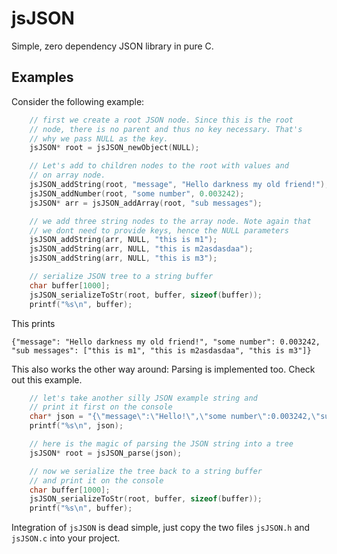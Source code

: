 # jsJSON
Simple, zero dependency JSON library in pure C. 
## Examples
Consider the following example:
```C
    // first we create a root JSON node. Since this is the root
    // node, there is no parent and thus no key necessary. That's
    // why we pass NULL as the key.
    jsJSON* root = jsJSON_newObject(NULL);

    // Let's add to children nodes to the root with values and 
    // on array node.
    jsJSON_addString(root, "message", "Hello darkness my old friend!");
    jsJSON_addNumber(root, "some number", 0.003242);
    jsJSON* arr = jsJSON_addArray(root, "sub messages");

    // we add three string nodes to the array node. Note again that
    // we dont need to provide keys, hence the NULL parameters
    jsJSON_addString(arr, NULL, "this is m1");
    jsJSON_addString(arr, NULL, "this is m2asdasdaa");
    jsJSON_addString(arr, NULL, "this is m3");

    // serialize JSON tree to a string buffer
    char buffer[1000];
    jsJSON_serializeToStr(root, buffer, sizeof(buffer));
    printf("%s\n", buffer);
```
This prints
```
{"message": "Hello darkness my old friend!", "some number": 0.003242, "sub messages": ["this is m1", "this is m2asdasdaa", "this is m3"]}
```

This also works the other way around: Parsing is implemented too. Check
out this example.
```C
    // let's take another silly JSON example string and
    // print it first on the console
    char* json = "{\"message\":\"Hello!\",\"some number\":0.003242,\"sub messages\":[\"this is m1\",\"this is another element\",\"this is m3\"]}";
    printf("%s\n", json);   

    // here is the magic of parsing the JSON string into a tree
    jsJSON* root = jsJSON_parse(json);

    // now we serialize the tree back to a string buffer
    // and print it on the console
    char buffer[1000];
    jsJSON_serializeToStr(root, buffer, sizeof(buffer));
    printf("%s\n", buffer);
```
Integration of `jsJSON` is dead simple, just copy the two files `jsJSON.h` and `jsJSON.c` into your project.